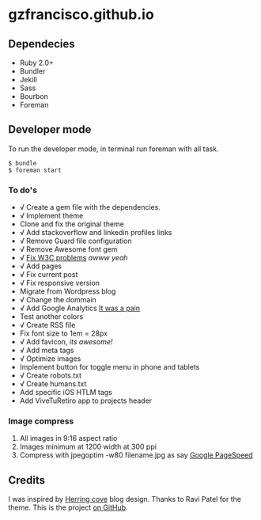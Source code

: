 gzfrancisco.github.io
=====================

## Dependecies

* Ruby 2.0+
* Bundler
* Jekill
* Sass
* Bourbon
* Foreman

## Developer mode

To run the developer mode, in terminal run foreman with all task.

    $ bundle
    $ foreman start

### To do's

* √ Create a gem file with the dependencies.
* √ Implement theme
* Clone and fix the original theme
* √ Add stackoverflow and linkedin profiles links
* √ Remove Guard file configuration
* √ Remove Awesome font gem
* √ [Fix W3C problems](http://validator.w3.org/check?uri=http%3A%2F%2Fgzfrancisco.github.io&charset=%28detect+automatically%29&doctype=Inline&group=0) *awww yeah*
* √ Add pages
* √ Fix current post
* √ Fix responsive version
* Migrate from Wordpress blog
* √ Change the dommain
* √ Add Google Analytics [It was a pain](https://productforums.google.com/forum/#!topic/analytics/WlMQzed6wC8)
* Test another colors
* √ Create RSS file
* Fix font size to 1em = 28px
* √ Add favicon, *its awesome!*
* √ Add meta tags
* √ Optimize images
* Implement button for toggle menu in phone and tablets
* √ Create robots.txt
* √ Create humans.txt
* Add specific iOS HTLM tags
* Add ViveTuRetiro app to projects header

### Image compress

1. All images in 9:16 aspect ratio
2. Images minimum at 1200 width at 300 ppi
3. Compress with jpegoptim -w80 filename.jpg as say [Google PageSpeed](https://developers.google.com/speed/docs/best-practices/payload#CompressImages)


## Credits

I was inspired by [Herring cove](http://arnp.github.io/herring-cove/) blog design. Thanks to Ravi Patel for the theme. This is the project [on GitHub](https://github.com/arnp/herring-cove).
